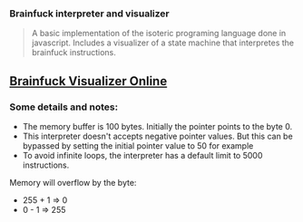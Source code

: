 ### Brainfuck interpreter and visualizer

> A basic implementation of the isoteric programing language done in javascript. Includes a visualizer of a state machine that interpretes the brainfuck instructions.

## [Brainfuck Visualizer Online](https://eugenioenko.github.io/brainfuck-visualizer/html/)

### Some details and notes:

* The memory buffer is 100 bytes. Initially the pointer points to the byte 0.
* This interpreter doesn't accepts negative pointer values. But this can be bypassed by setting the initial pointer value to 50 for example
* To avoid infinite loops, the interpreter has a default limit to 5000 instructions.

Memory  will overflow by the byte:
* 255 + 1 => 0
* 0 - 1 => 255